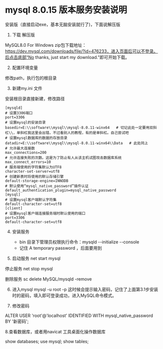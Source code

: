 # mysql 8.0.15 版本服务安装说明

安装版（直接启动exe，基本无脑安装就行了)，下面说解压版

1. 下载 解压版

MySQL8.0 For Windows zip包下载地址：https://dev.mysql.com/downloads/file/?id=476233，进入页面后可以不登录。后点击底部“No thanks, just start my download.”即可开始下载。


2. 配置环境变量

修改path，执行包的根目录

3. 新建my.ini 文件


安装根目录直接新建，修改路径

```
[mysqld]
# 设置3306端口
port=3306
# 设置mysql的安装目录
basedir=E:\\software\\mysql\\mysql-8.0.11-winx64   # 切记此处一定要用双斜杠\\，单斜杠我这里会出错，不过看别人的教程，有的是单斜杠。自己尝试吧
# 设置mysql数据库的数据的存放目录
datadir=E:\\software\\mysql\\mysql-8.0.11-winx64\\Data   # 此处同上
# 允许最大连接数
max_connections=200
# 允许连接失败的次数。这是为了防止有人从该主机试图攻击数据库系统
max_connect_errors=10
# 服务端使用的字符集默认为UTF8
character-set-server=utf8
# 创建新表时将使用的默认存储引擎
default-storage-engine=INNODB
# 默认使用“mysql_native_password”插件认证
default_authentication_plugin=mysql_native_password
[mysql]
# 设置mysql客户端默认字符集
default-character-set=utf8
[client]
# 设置mysql客户端连接服务端时默认使用的端口
port=3306
default-character-set=utf8
```

4. 安装服务
    * bin 目录下管理员权限执行命令：mysqld --initialize --console
    * 记住 A temporary password ，后面要用到

5. 启动服务
net start mysql
  
停止服务 net stop mysql

删除服务 sc delete MySQL/mysqld -remove

6. 进入mysql
mysql -u root -p 这时候会提示输入密码，记住了上面第3.1步安装时的密码，填入即可登录成功，进入MySQL命令模式。

7. 修改密码

ALTER USER 'root'@'localhost' IDENTIFIED WITH mysql_native_password BY '新密码'; 


8.查看数据库，或者用navicat 工具桌面化操作数据库

show databases;
use mysql;
show tables;